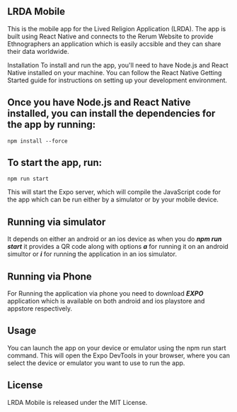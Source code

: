 ## LRDA Mobile
This is the mobile app for the Lived Religion Application (LRDA). The app is built using React Native and connects to the Rerum Website to provide Ethnographers an application which is easily accsible and they can share their data worldwide.

Installation
To install and run the app, you'll need to have Node.js and React Native installed on your machine. You can follow the React Native Getting Started guide for instructions on setting up your development environment.

## Once you have Node.js and React Native installed, you can install the dependencies for the app by running:

```
npm install --force
```
## To start the app, run:

```
npm run start

```
This will start the Expo server, which will compile the JavaScript code for the app which can be run either by a simulator or by your mobile device.

## Running via simulator 
It depends on either an android or an ios device as when you do ***npm run start*** it provides a QR code along with options ***a*** for running it on an android simultor or ***i*** for running the application in an ios simulator.

## Running via Phone
For Running the application via phone you need to download ***EXPO*** application which is available on both android and ios playstore and appstore respectively.

## Usage
You can launch the app on your device or emulator using the npm run start command. This will open the Expo DevTools in your browser, where you can select the device or emulator you want to use to run the app.

## License
LRDA Mobile is released under the MIT License.